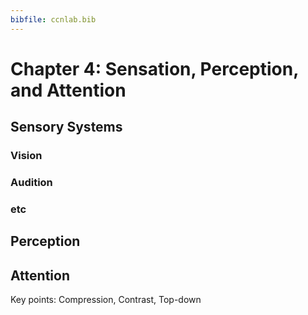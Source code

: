 ```yaml
---
bibfile: ccnlab.bib
---
```


# Chapter 4: Sensation, Perception, and Attention

## Sensory Systems

### Vision

### Audition

### etc

## Perception

## Attention

Key points: Compression, Contrast, Top-down


